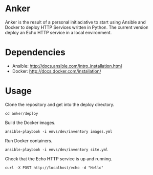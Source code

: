 # Anker
Anker is the result of a personal initiaciative to start using Ansible and Docker to deploy HTTP Services written in Python.
The current version deploy an Echo HTTP service in a local environment.

# Dependencies

* Ansible: <http://docs.ansible.com/intro_installation.html>
* Docker: <http://docs.docker.com/installation/>

# Usage

Clone the repository and get into the deploy directory.
```
cd anker/deploy
```
Build the Docker images.
```
ansible-playbook -i envs/dev/inventory images.yml
```
Run Docker containers.
```
ansible-playbook -i envs/dev/inventory site.yml
```
Check that the Echo HTTP service is up and running.
```
curl -X POST http://localhost/echo -d "Hello"
```
